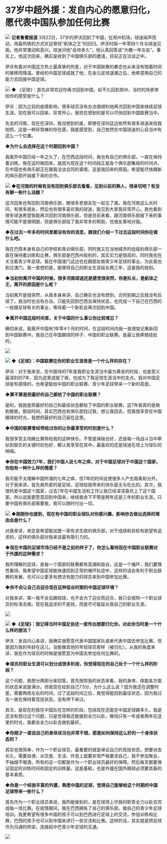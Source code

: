 # 37岁中超外援：发自内心的愿意归化，愿代表中国队参加任何比赛

![](https://inews.gtimg.com/news_bt/O_oyE7wGQtdsfupSjAY_M6-Q7CUys84vTnZnVbKkFAvigAA/1000)
**记者鲁蜜报道**
3月22日，37岁的伊沃回到了中国，在郑州机场，球迷闻声而动，用最热情的方式欢迎曾经“航体之王”的回归。伊沃时隔一年零四个月与球迷见面，他非常激动和高兴。球迷问他“会待多久”，他认真回答说“大概一年左右”。事实上，他这次回来，确实是收到了中国俱乐部的邀请，目前正在洽谈之中。

伊沃有着对中国这方热土最真挚的热爱，对于中国联赛的眷恋也从来没有随着时间的推移而降温。曾经的中国足球成就了他，在金元足球退潮之后，他希望用自己的能力去回报中国足球。

![](https://inews.gtimg.com/news_bt/OZRuqUPlRS7ovnmo-IC80daG2Ohh2-RSPu9pnYbN5JEscAA/1000)
**◆** 《足球》：首先非常欢迎你再次回到中国，前不久回到郑州，当时的场景带给你的感受是什么？

伊沃：因为之前的疫情影响，很多球员没有办法很顺利地再次回到中国来继续足球生涯。现在我可以回来，非常开心，我现在想到的是可以尽快回到中国联赛当中。

先去的河南，现在在深圳，我没想到的是，即使在深圳这边依然有很多球迷来找我拍照，这是一种非常棒的存在感，我能感受到，自己依然在中国球迷的心目当中有这么一个位置。

**◆为什么会选择在这个时期回到中国？**

我离开中国已经一年之久了，在巴西这段时间，我也有自己的俱乐部，一直在保持着训练。我在这时候回来，是因为现在这个时间段正是各个俱乐部集结的时间点，在中国也有俱乐部正在跟我洽谈合同的事情，这是我回来的原因。希望能尽快跟新的俱乐部开始接下来的合作。

![](https://inews.gtimg.com/news_bt/O0TXvMLY4EIhyi6QPQwhA8M-a7P6KpxhOjEXKhqz-kjAIAA/1000)
**◆在河南的时候有没有回到俱乐部去看看，见到以前的熟人，很亲切吧？有没有聊一些什么话题？**

这次回来也有回到河南俱乐部，跟很多老朋友在一起见了面。我在河南这么长时间，有很多朋友，然后也有很多喜欢我的球迷，能见到大家我非常开心。我也看到很多球迷希望我能再次回到河南俱乐部，但是目前来看，跟河南俱乐部接下来的事情可能不是很明朗，但是俱乐部给了我非常多的帮助，也很友善地对我。

**◆在过去一年多的时间里都没有你的消息，跟我们介绍一下过去这段时间你在做什么吧。**

我在巴西本身有自己的学校和青训俱乐部，同时我又在当地城市的低级别俱乐部一直在保持着训练和比赛。俱乐部是巴西州级别的，其实实力是很高的。同时我也在关注着青少年足球。我在中国澳门这边也在跟朋友做青少年足球的事业，为此我也到过澳门。我一直想的是，能够将自己的职业生涯延长两三年，这是我的规划。

**◆当初你离开中国的时候，很多河南球迷还是感觉很突然，你是队长，是航体之王，离开的原因是什么呢？**

当初离开是很突然，从我本身来讲，自己确实也没有想到，合同到期之后就没有后续了。我当时也没有办法，只能先回到巴西去保持状态，也完成一下自己在巴西的一些跟足球有关的事业，等待着一个新机会再次回到中国。

**◆离开中国这段时间里，关于中国的什么事让你比较难忘？**

确切来说，我离开中国有1年零4个月的时间，在这段时间内我一直很惦记重新回到中国联赛中。我自己在中国踢球的样子、中国的职业联赛，是最让我牵肠挂肚的。

![](https://inews.gtimg.com/news_bt/OoPgKrB-ULjf1wSiqKSKtS6Ead4R4zQJlsLccHIMBUEjoAA/1000)

![](https://inews.gtimg.com/news_bt/OG3nII5k7z714kEntRagJYvJoivjadtzaMfGQp3ajHLXUAA/1000)
**◆《足球》：中国联赛在你的职业生涯里是一个什么样的存在？**

伊沃：对于我来说，在中国待的7年是我职业生涯当中最为黄金的时段，也是意义最深刻的7年，因为这里成就了我，也成为了我足球生涯当中的支点。我对中国足球是有感情的，也希望能给中国的职业联赛、青少年足球带来一个新的高度。

**◆算不算是把最好的自己都给了中国的职业联赛？**

是的，我就是把最好的自己和最佳状态都给了中国的职业联赛，这7年我真的是做到极致。那段时间，其实巴西也有俱乐部找过我，想让我回去，但我很享受在中国踢球的时光，我想把最好的自己留在这里。

**◆中国的联赛曾经带给过你的让你最享受的时刻是什么？**

我很享受主场踢比赛带给我的这种快乐。不管是保级也好，还是每一场战斗当中牵扯到胜负的关键时刻也好，都让我享受在其中。最喜欢的还是球迷在场上为球队的呐喊。

**◆你在中国效力7年，我们中国人说七年之痒，对于中国足球对于中国这个国家，你抱有一种什么样的情感？**

我可能不太理解中国所谓的七年之痒，但7年的时间会使很多人产生距离和分开。对于我来讲，首先我热爱的是足球，足球给我带来的快乐是无与伦比的。其次，我很热爱中国这个国家，过去7年在中国生活和工作让我已经深深喜欢上了这个国家。所以说我更愿意回到中国来，继续我余下不管是两年还是三年的职业生涯。只要中国有俱乐部需要我，我可以随时付出一切。

![](https://inews.gtimg.com/news_bt/OOgt7KT5zN1jtPkvORgRgg90nZ7l1fbbr7pW_I7esp5-UAA/1000)
**◆刚刚你也提到，现在有中国的职业球队对你感兴趣，影响你去做出选择的理由会是什么？**

对我来讲，肯定是希望能加盟一家有求生欲的俱乐部，对于成绩和目标有欲望有追求的，这样的俱乐部对我来说最有吸引力的。

**◆现在中国的足球市场已经不是之前的样子了，你怎么看待现在中国职业联赛对于外援的这种需求？**

我所理解的足球，是每一个国家的联赛都有高潮和低谷，这是一个循环，我们要理性看待。我希望中国足球能快速回到正常的循环轨迹中，这样的话会有利于职业联赛的发展，也可以让更多有想法有能力的球员来到中国参加比赛。

**◆你不会让自己去迎合现在这种低谷时期的中国足球环境？**

对我来讲，第一我不会去踢假球，也不会为了迎合而迎合，我只会按照一个职业球员的标准去做。现在我追求的不是钱，而是尽可能延长我自己的职业生涯。

![](https://inews.gtimg.com/news_bt/OVFUT1OQdY-My7Jlepr26XoNR_8SyTTsC9oOXpUtl-a8cAA/1000)

![](https://inews.gtimg.com/news_bt/OXKBPFVTuXNnVh5lKE0rkXp1Wdp5Y71uI8VNpTtz2c3j0AA/1000)
**◆《足球》：我记得当时中国足协还一度传出想要归化你，对此你当时是一个什么样的想法？**

伊沃：发自内心来讲，我确实很愿意代表中国国家队或者代表中国去参加比赛。但是因为我的年龄在这儿，没能像其他的年轻球员那样（被归化）。从我的角度来讲，我在作为球员的时候是很愿意为中国去参加任何比赛的。

**◆球员的职业生涯可以划分成很多阶段，你觉得现在的自己处于一个什么样的阶段？**

这个问题，我想分两部分来回答。首先按照我的状态来看，我的身体、体能各方面的状态来说是满分。但我现在给到自己7.5分，为什么这么说？因为我还在调整时差，需要两周左右的时间，过了这段时间之后，我觉得能回到最佳状态，因为我过去一直在保持着竞技状态，没有停下来过。

其次，是现在的我在中国处在怎样的阶段，包括现在还能在中国足球踢多久，我是还没有想过这个问题，只是觉得我还能做到全力以赴，哪怕只有一年或者两年在这里的时光，我都会全力以赴去做到最好。

**◆你刚才一直说自己的身体状况也非常不错，那是如何保持这么好的一个身体状态的？**

其实也很简单，作为一个职业球员，最重要的就是保证自己的竞技状态，想要状态长久，需要自律。从饮食、生活、作息上就要非常严格要求自己，我不参加聚会，不抽烟不喝酒，所有的这一切都是作为一个职业球员最好的保障。然后每天都要保证固定的训练时间和固定的训练量，这是基础，也是外援在国外踢球必须要具备的基本素质。

**◆你是一个经验丰富的外援，熟悉中国的足球，觉得自己能够给这个时期的中国足球带来一些什么？**

首先作为一个职业球员来说，我所能做到的，是在球场上尽我的职责全力以赴去完成每一场比赛。在疫情期间，我在巴西拥有了自己的俱乐部，做自己的青少年足球培训。我更希望有很多中国的孩子可以到巴西进行足球上的交流，参加训练和比赛，巴西的孩子也可以到中国来进行一些交流和比赛。这样的话，其实就是把足球作为沟通的桥梁，连接起中巴青少年足球的互通。

![](https://inews.gtimg.com/news_bt/O0a5OpZKNjn1HLk4siuSvWm1ADR-9AEByrBQQ-lO45a9UAA/1000)

